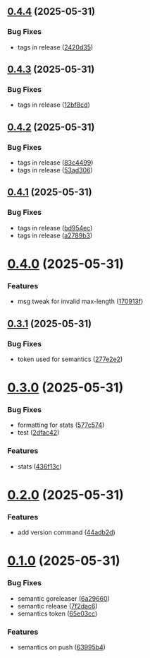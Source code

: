 ## [0.4.4](https://github.com/brandonyoungdev/tldx/compare/v0.4.3...v0.4.4) (2025-05-31)


### Bug Fixes

* tags in release ([2420d35](https://github.com/brandonyoungdev/tldx/commit/2420d3501c224367b9e913c0bb598a22b3768e68))

## [0.4.3](https://github.com/brandonyoungdev/tldx/compare/v0.4.2...v0.4.3) (2025-05-31)


### Bug Fixes

* tags in release ([12bf8cd](https://github.com/brandonyoungdev/tldx/commit/12bf8cdf6d6bf0da08919b06b2c942f69d3ed54a))

## [0.4.2](https://github.com/brandonyoungdev/tldx/compare/v0.4.1...v0.4.2) (2025-05-31)


### Bug Fixes

* tags in release ([83c4499](https://github.com/brandonyoungdev/tldx/commit/83c449989b88ce8b574497973c68f42bd045a784))
* tags in release ([53ad306](https://github.com/brandonyoungdev/tldx/commit/53ad306863063380f4d4fd31909a484f9f43c770))

## [0.4.1](https://github.com/brandonyoungdev/tldx/compare/v0.4.0...v0.4.1) (2025-05-31)


### Bug Fixes

* tags in release ([bd954ec](https://github.com/brandonyoungdev/tldx/commit/bd954ecfe3957a9f1de64cca5e8a7df394eaad64))
* tags in release ([a2789b3](https://github.com/brandonyoungdev/tldx/commit/a2789b3f41f0d1a73ba448c21845ae85f3d5964c))

# [0.4.0](https://github.com/brandonyoungdev/tldx/compare/v0.3.1...v0.4.0) (2025-05-31)


### Features

* msg tweak for invalid max-length ([170913f](https://github.com/brandonyoungdev/tldx/commit/170913f8fff28cc03dc396a465768b51cf7dcf2d))

## [0.3.1](https://github.com/brandonyoungdev/tldx/compare/v0.3.0...v0.3.1) (2025-05-31)


### Bug Fixes

* token used for semantics ([277e2e2](https://github.com/brandonyoungdev/tldx/commit/277e2e27a977e03b381049b42d6d3c70908685a8))

# [0.3.0](https://github.com/brandonyoungdev/tldx/compare/v0.2.1...v0.3.0) (2025-05-31)


### Bug Fixes

* formatting for stats ([577c574](https://github.com/brandonyoungdev/tldx/commit/577c5740e6e0ecc9be076991f5e802ad9275d3ac))
* test ([2dfac42](https://github.com/brandonyoungdev/tldx/commit/2dfac42afc96e8047ceac92f8a398b4fcc47fae7))


### Features

* stats ([436f13c](https://github.com/brandonyoungdev/tldx/commit/436f13c41d6b4bd5bd09eab561e61730bd2f6af1))

# [0.2.0](https://github.com/brandonyoungdev/tldx/compare/v0.1.0...v0.2.0) (2025-05-31)


### Features

* add version command ([44adb2d](https://github.com/brandonyoungdev/tldx/commit/44adb2d2f1c01a0b33f81cafce6da0a7b8e4b606))

# [0.1.0](https://github.com/brandonyoungdev/tldx/compare/v0.0.1...v0.1.0) (2025-05-31)


### Bug Fixes

* semantic goreleaser ([6a29660](https://github.com/brandonyoungdev/tldx/commit/6a2966082df43177a8eb818429e94a0469018a13))
* semantic release ([7f2dac6](https://github.com/brandonyoungdev/tldx/commit/7f2dac675024e5f41fd0b54e1eb545005dce76f8))
* semantics token ([65e03cc](https://github.com/brandonyoungdev/tldx/commit/65e03cc47a21cbd3d9d7cf5b183795ff72ff4929))


### Features

* semantics on push ([63995b4](https://github.com/brandonyoungdev/tldx/commit/63995b44bed7d090e9b291c9e3c2537ca56f87f5))
